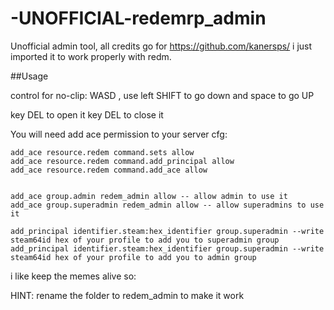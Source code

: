 # -UNOFFICIAL-redemrp_admin
Unofficial admin tool, all credits go for https://github.com/kanersps/ i just imported it to work properly with redm.

##Usage

control for no-clip: WASD , use left SHIFT to go down and space to go UP

key DEL to open it
key DEL to close it

You will need add ace permission to your server cfg:

```
add_ace resource.redem command.sets allow
add_ace resource.redem command.add_principal allow
add_ace resource.redem command.add_ace allow


add_ace group.admin redem_admin allow -- allow admin to use it
add_ace group.superadmin redem_admin allow -- allow superadmins to use it

add_principal identifier.steam:hex_identifier group.superadmin --write steam64id hex of your profile to add you to superadmin group
add_principal identifier.steam:hex_identifier group.superadmin --write steam64id hex of your profile to add you to admin group
```


i like keep the memes alive so:

HINT: rename the folder to redem_admin to make it work
